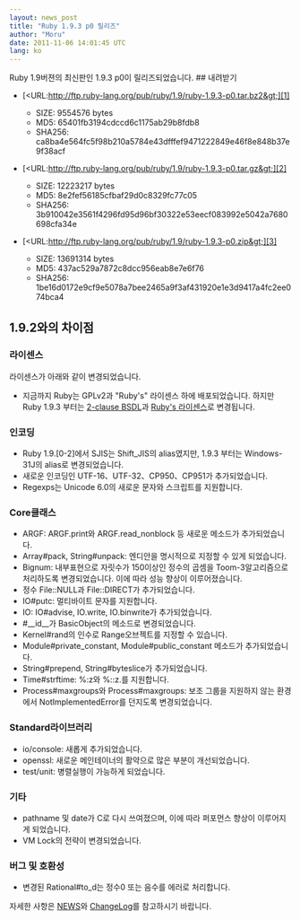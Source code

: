 ```yaml
---
layout: news_post
title: "Ruby 1.9.3 p0 릴리즈"
author: "Moru"
date: 2011-11-06 14:01:45 UTC
lang: ko
---
```


 Ruby 1.9버젼의 최신판인 1.9.3 p0이 릴리즈되었습니다. ## 내려받기

* [&lt;URL:http://ftp.ruby-lang.org/pub/ruby/1.9/ruby-1.9.3-p0.tar.bz2&gt;][1]
  * SIZE: 9554576 bytes
  * MD5: 65401fb3194cdccd6c1175ab29b8fdb8
  * SHA256:
    ca8ba4e564fc5f98b210a5784e43dfffef9471222849e46f8e848b37e9f38acf

* [&lt;URL:http://ftp.ruby-lang.org/pub/ruby/1.9/ruby-1.9.3-p0.tar.gz&gt;][2]
  * SIZE: 12223217 bytes
  * MD5: 8e2fef56185cfbaf29d0c8329fc77c05
  * SHA256:
    3b910042e3561f4296fd95d96bf30322e53eecf083992e5042a7680698cfa34e

* [&lt;URL:http://ftp.ruby-lang.org/pub/ruby/1.9/ruby-1.9.3-p0.zip&gt;][3]
  * SIZE: 13691314 bytes
  * MD5: 437ac529a7872c8dcc956eab8e7e6f76
  * SHA256:
    1be16d0172e9cf9e5078a7bee2465a9f3af431920e1e3d9417a4fc2ee074bca4

## 1.9.2와의 차이점

### 라이센스

라이센스가 아래와 같이 변경되었습니다.

* 지금까지 Ruby는 GPLv2과 \"Ruby\'s\" 라이센스 하에 배포되었습니다. 하지만 Ruby 1.9.3 부터는
  [2-clause BSDL][4]과 [Ruby\'s 라이센스][5]로 변경됩니다.

### 인코딩

* Ruby 1.9.\[0-2\]에서 SJIS는 Shift\_JIS의 alias였지만, 1.9.3 부터는 Windows-31J의
  alias로 변경되었습니다.
* 새로운 인코딩인 UTF-16、UTF-32、CP950、CP951가 추가되었습니다.
* Regexps는 Unicode 6.0의 새로운 문자와 스크립트를 지원합니다.

### Core클래스

* ARGF: ARGF.print와 ARGF.read\_nonblock 등 새로운 메소드가 추가되었습니다.
* Array#pack, String#unpack: 엔디안을 명시적으로 지정할 수 있게 되었습니다.
* Bignum: 내부표현으로 자릿수가 150이상인 정수의 곱셈을 Toom-3알고리즘으로 처리하도록 변경되었습니다. 이에 따라
  성능 향상이 이루어졌습니다.
* 정수 File::NULL과 File::DIRECT가 추가되었습니다.
* IO#putc: 멀티바이트 문자를 지원합니다.
* IO: IO#advise, IO.write, IO.binwrite가 추가되었습니다.
* \#\_\_id\_\_가 BasicObject의 메소드로 변경되었습니다.
* Kernel#rand의 인수로 Range오브젝트를 지정할 수 있습니다.
* Module#private\_constant, Module#public\_constant 메소드가 추가되었습니다.
* String#prepend, String#byteslice가 추가되었습니다.
* Time#strftime: %:z와 %::z.를 지원합니다.
* Process#maxgroups와 Process#maxgroups: 보조 그룹을 지원하지 않는 환경에서
  NotImplementedError를 던지도록 변경되었습니다.

### Standard라이브러리

* io/console: 새롭게 추가되었습니다.
* openssl: 새로운 메인테이너의 활약으로 많은 부분이 개선되었습니다.
* test/unit: 병렬실행이 가능하게 되었습니다.

### 기타

* pathname 및 date가 C로 다시 쓰여졌으며, 이에 따라 퍼포먼스 향상이 이루어지게 되었습니다.
* VM Lock의 전략이 변경되었습니다.

### 버그 및 호환성

* 변경된 Rational#to\_d는 정수0 또는 음수를 에러로 처리합니다.

자세한 사항은 [NEWS][6]와 [ChangeLog][7]를 참고하시기 바랍니다.



[1]: http://ftp.ruby-lang.org/pub/ruby/1.9/ruby-1.9.3-p0.tar.bz2 
[2]: http://ftp.ruby-lang.org/pub/ruby/1.9/ruby-1.9.3-p0.tar.gz 
[3]: http://ftp.ruby-lang.org/pub/ruby/1.9/ruby-1.9.3-p0.zip 
[4]: http://en.wikipedia.org/wiki/BSD_licenses#2-clause_license_.28.22Simplified_BSD_License.22_or_.22FreeBSD_License.22.29 
[5]: http://www.ruby-lang.org/en/LICENSE.txt 
[6]: http://svn.ruby-lang.org/repos/ruby/tags/v1_9_3_0/NEWS 
[7]: http://svn.ruby-lang.org/repos/ruby/tags/v1_9_3_0/ChangeLog 
